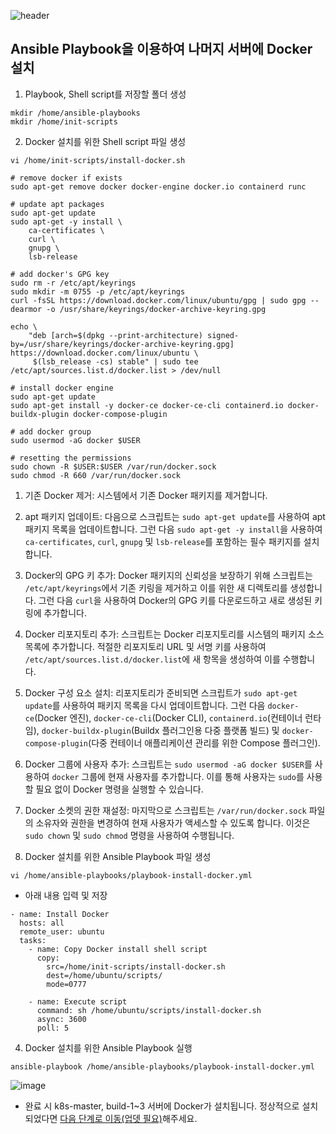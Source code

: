 ![header](https://capsule-render.vercel.app/api?type=waving&color=auto&height=300&section=header&text=Install Docker to others&fontSize=70)

## Ansible Playbook을 이용하여 나머지 서버에 Docker 설치

1. Playbook, Shell script를 저장할 폴더 생성

```
mkdir /home/ansible-playbooks
mkdir /home/init-scripts
```

2. Docker 설치를 위한 Shell script 파일 생성

```
vi /home/init-scripts/install-docker.sh
```

```
# remove docker if exists
sudo apt-get remove docker docker-engine docker.io containerd runc

# update apt packages
sudo apt-get update
sudo apt-get -y install \
    ca-certificates \
    curl \
    gnupg \
    lsb-release

# add docker's GPG key
sudo rm -r /etc/apt/keyrings
sudo mkdir -m 0755 -p /etc/apt/keyrings
curl -fsSL https://download.docker.com/linux/ubuntu/gpg | sudo gpg --dearmor -o /usr/share/keyrings/docker-archive-keyring.gpg

echo \
    "deb [arch=$(dpkg --print-architecture) signed-by=/usr/share/keyrings/docker-archive-keyring.gpg] https://download.docker.com/linux/ubuntu \
     $(lsb_release -cs) stable" | sudo tee /etc/apt/sources.list.d/docker.list > /dev/null

# install docker engine
sudo apt-get update
sudo apt-get install -y docker-ce docker-ce-cli containerd.io docker-buildx-plugin docker-compose-plugin

# add docker group
sudo usermod -aG docker $USER

# resetting the permissions
sudo chown -R $USER:$USER /var/run/docker.sock
sudo chmod -R 660 /var/run/docker.sock
```

1. 기존 Docker 제거: 시스템에서 기존 Docker 패키지를 제거합니다.
2. apt 패키지 업데이트: 다음으로 스크립트는 `sudo apt-get update`를 사용하여 apt 패키지 목록을 업데이트합니다. 그런 다음 `sudo apt-get -y install`을 사용하여 `ca-certificates`, `curl`, `gnupg` 및 `lsb-release`를 포함하는 필수 패키지를 설치합니다.
3. Docker의 GPG 키 추가: Docker 패키지의 신뢰성을 보장하기 위해 스크립트는 `/etc/apt/keyrings`에서 기존 키링을 제거하고 이를 위한 새 디렉토리를 생성합니다. 그런 다음 `curl`을 사용하여 Docker의 GPG 키를 다운로드하고 새로 생성된 키링에 추가합니다.
4. Docker 리포지토리 추가: 스크립트는 Docker 리포지토리를 시스템의 패키지 소스 목록에 추가합니다. 적절한 리포지토리 URL 및 서명 키를 사용하여 `/etc/apt/sources.list.d/docker.list`에 새 항목을 생성하여 이를 수행합니다.
5. Docker 구성 요소 설치: 리포지토리가 준비되면 스크립트가 `sudo apt-get update`를 사용하여 패키지 목록을 다시 업데이트합니다. 그런 다음 `docker-ce`(Docker 엔진), `docker-ce-cli`(Docker CLI), `containerd.io`(컨테이너 런타임), `docker-buildx-plugin`(Buildx 플러그인용 다중 플랫폼 빌드) 및 `docker-compose-plugin`(다중 컨테이너 애플리케이션 관리를 위한 Compose 플러그인).
6. Docker 그룹에 사용자 추가: 스크립트는 `sudo usermod -aG docker $USER`를 사용하여 `docker` 그룹에 현재 사용자를 추가합니다. 이를 통해 사용자는 `sudo`를 사용할 필요 없이 Docker 명령을 실행할 수 있습니다.
7. Docker 소켓의 권한 재설정: 마지막으로 스크립트는 `/var/run/docker.sock` 파일의 소유자와 권한을 변경하여 현재 사용자가 액세스할 수 있도록 합니다. 이것은 `sudo chown` 및 `sudo chmod` 명령을 사용하여 수행됩니다.

8. Docker 설치를 위한 Ansible Playbook 파일 생성

```
vi /home/ansible-playbooks/playbook-install-docker.yml
```

- 아래 내용 입력 및 저장

```
- name: Install Docker
  hosts: all
  remote_user: ubuntu
  tasks:
    - name: Copy Docker install shell script
      copy:
        src=/home/init-scripts/install-docker.sh
        dest=/home/ubuntu/scripts/
        mode=0777

    - name: Execute script
      command: sh /home/ubuntu/scripts/install-docker.sh
      async: 3600
      poll: 5
```

4. Docker 설치를 위한 Ansible Playbook 실행

```
ansible-playbook /home/ansible-playbooks/playbook-install-docker.yml
```

![image](https://user-images.githubusercontent.com/89143804/229357387-2a03ea69-57fb-4a6e-b639-4b859949a01a.png)

- 완료 시 k8s-master, build-1~3 서버에 Docker가 설치됩니다. 정상적으로 설치되었다면 [다음 단계로 이동(업뎃 필요)]()해주세요.
